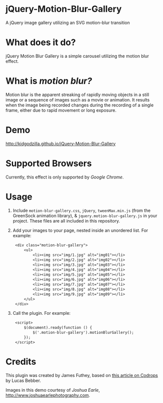 # jQuery-Motion-Blur-Gallery
A jQuery image gallery utilizing an SVG motion-blur transition

# What does it do?

jQuery Motion Blur Gallery is a simple carousel utilizing the motion blur effect.


# What is *motion blur?*

Motion blur is the apparent streaking of rapidly moving objects in a still image or a sequence of images such as a movie or animation. It results when the image being recorded changes during the recording of a single frame, either due to rapid movement or long exposure.


# Demo

http://kidgodzilla.github.io/jQuery-Motion-Blur-Gallery


# Supported Browsers

Currently, this effect is only supported by *Google Chrome*.


# Usage

1. Include `motion-blur-gallery.css`, `jQuery`, `tweenMax.min.js` (from the GreenSock animation library), & `jquery.motion-blur-gallery.js` in your project. These files are all included in this repository.

2. Add your images to your page, nested inside an unordered list. For example:

        <div class="motion-blur-gallery">
        	<ul>
        		<li><img src="img/1.jpg" alt="img01"></li>
        		<li><img src="img/2.jpg" alt="img02"></li>
        		<li><img src="img/3.jpg" alt="img03"></li>
        		<li><img src="img/4.jpg" alt="img04"></li>
        		<li><img src="img/5.jpg" alt="img05"></li>
        		<li><img src="img/6.jpg" alt="img06"></li>
        		<li><img src="img/7.jpg" alt="img07"></li>
        		<li><img src="img/8.jpg" alt="img08"></li>
        		<li><img src="img/9.jpg" alt="img09"></li>
        	</ul>
        </div>

3. Call the plugin. For example:

        <script>
        	$(document).ready(function () {
        		$('.motion-blur-gallery').motionBlurGallery();
        	});
        </script>


# Credits

This plugin was created by James Futhey, based on [this article on Codrops](http://tympanus.net/codrops/?p=23824) by Lucas Bebber.

Images in this demo courtesy of *Joshua Earle*, http://www.joshuaearlephotography.com.